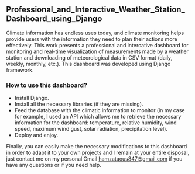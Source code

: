 ## Professional_and_Interactive_Weather_Station_Dashboard_using_Django
Climate information has endless uses today, and climate monitoring helps provide users with the information they need to plan their actions more effectively. This work presents a professional and intercative dashboard for monitoring and real-time visualization of measurements made by a weather station and downloading of meteorological data in CSV format (daily, weekly, monthly, etc.). This dashboard was developed using Django framework.

### How to use this dashboard?
- Install Django.
- Install all the necessary libraries (if they are missing).
- Feed the database with the climatic information to monitor (in my case for example, I used an API which allows me to retrieve the necessary information for the dashboard: temperature, relative humidity, wind speed, maximum wind gust, solar radiation, precipitation level).
- Deploy and enjoy.

Finally, you can easily make the necessary modifications to this dashboard in order to adapt it to your own projects and I remain at your entire disposal, just contact me on my personal Gmail hamzataous847@gmail.com if you have any questions or if you need help.
